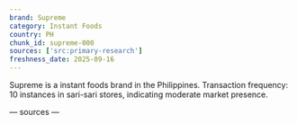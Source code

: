 ```yaml
---
brand: Supreme
category: Instant Foods
country: PH
chunk_id: supreme-000
sources: ['src:primary-research']
freshness_date: 2025-09-16
---
```


Supreme is a instant foods brand in the Philippines. Transaction frequency: 10 instances in sari-sari stores, indicating moderate market presence.

— sources —
